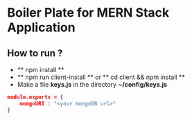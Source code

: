 # Boiler Plate for MERN Stack Application

## How to run ?
* ** npm install **
* ** npm run client-install ** or ** cd client && npm install **
* Make a file **keys.js** in the directory **~/config/keys.js**
```json
module.exports = {
    mongoURI : "<your mongoDB url>"
}
```
